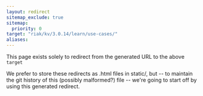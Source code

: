 ```yaml
---
layout: redirect
sitemap_exclude: true
sitemap:
  priority: 0
target: "riak/kv/3.0.14/learn/use-cases/"
aliases:
---
```


This page exists solely to redirect from the generated URL to the above `target`

We prefer to store these redirects as .html files in static/, but -- to maintain
the git history of this (possibly malformed?) file -- we're going to start off
by using this generated redirect.

